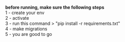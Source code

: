 <b> before running, make sure the following steps </b> <br>
1 - create your env <br>
2 - activate <br>
3 - run this command > <span>   "pip install -r requirements.txt" </span> <br>
4 - make migrations <br>
5 - you are good to go <br>
